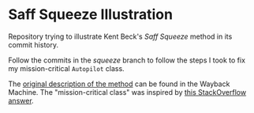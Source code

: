 # Saff Squeeze Illustration

Repository trying to illustrate Kent Beck's _Saff Squeeze_ method in its commit history.

Follow the commits in the _squeeze_ branch to follow the steps I took to fix my mission-critical `Autopilot` class.

The [original description of the method](https://web.archive.org/web/20120311131729/http://www.threeriversinstitute.org/HitEmHighHitEmLow.html) can be found in the Wayback Machine.
The "mission-critical class" was inspired by [this StackOverflow answer](https://stackoverflow.com/a/23890913).
